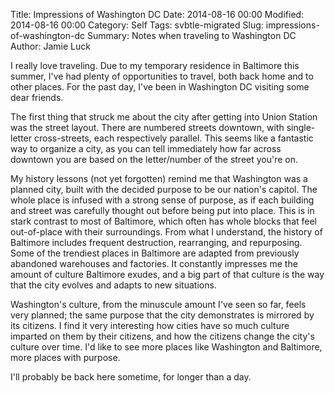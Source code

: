 Title: Impressions of Washington DC
Date: 2014-08-16 00:00
Modified: 2014-08-16 00:00
Category: Self
Tags: svbtle-migrated
Slug: impressions-of-washington-dc
Summary: Notes when traveling to Washington DC
Author: Jamie Luck

I really love traveling. Due to my temporary residence in Baltimore this summer, I've had plenty of opportunities to travel, both back home and to other places. For the past day, I've been in Washington DC visiting some dear friends.

The first thing that struck me about the city after getting into Union Station was the street layout. There are numbered streets downtown, with single-letter cross-streets, each respectively parallel. This seems like a fantastic way to organize a city, as you can tell immediately how far across downtown you are based on the letter/number of the street you're on.

My history lessons (not yet forgotten) remind me that Washington was a planned city, built with the decided purpose to be our nation's capitol. The whole place is infused with a strong sense of purpose, as if each building and street was carefully thought out before being put into place. This is in stark contrast to most of Baltimore, which often has whole blocks that feel out-of-place with their surroundings. From what I understand, the history of Baltimore includes frequent destruction, rearranging, and repurposing. Some of the trendiest places in Baltimore are adapted from previously abandoned warehouses and factories. It constantly impresses me the amount of culture Baltimore exudes, and a big part of that culture is the way that the city evolves and adapts to new situations.

Washington's culture, from the minuscule amount I've seen so far, feels very planned; the same purpose that the city demonstrates is mirrored by its citizens. I find it very interesting how cities have so much culture imparted on them by their citizens, and how the citizens change the city's culture over time. I'd like to see more places like Washington and Baltimore, more places with purpose.

I'll probably be back here sometime, for longer than a day.
